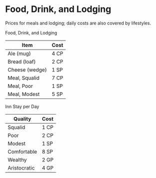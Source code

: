 # Food, Drink, and Lodging

Prices for meals and lodging; daily costs are also covered by lifestyles.

Food, Drink, and Lodging

| Item | Cost |
|------|------|
| Ale (mug) | 4 CP |
| Bread (loaf) | 2 CP |
| Cheese (wedge) | 1 SP |
| Meal, Squalid | 7 CP |
| Meal, Poor | 1 SP |
| Meal, Modest | 5 SP |

Inn Stay per Day

| Quality | Cost |
|---------|------|
| Squalid | 1 CP |
| Poor | 2 CP |
| Modest | 1 SP |
| Comfortable | 8 SP |
| Wealthy | 2 GP |
| Aristocratic | 4 GP |
